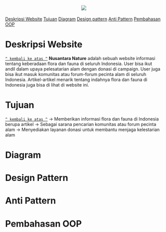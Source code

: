 <h1 align="center"><img src=#"></h1

[Deskripsi Website](#deskripsi-website) | [Tujuan](#tujuan) | [Diagram](#diagram) | [Design pattern](#design-pattern) | [Anti Pattern](#anti-pattern) | [Pembahasan OOP](#pembahasan-oop) 
:---:|:---:|:---:|:---:|:---:|:---:

# Deskripsi Website
[`^ kembali ke atas ^`](#)
**Nusantara Nature** adalah sebuah website informasi tentang keberadaan flora dan fauna di seluruh Indonesia. User bisa ikut andil dalam upaya pelesatarian alam dengan donasi di campaign. User juga bisa ikut masuk komunitas atau forum-forum pecinta alam di seluruh Indonesia. Artikel-artikel menarik tentang indahnya flora dan fauna di Indonesia juga bisa di lihat di website ini. 

# Tujuan
[`^ kembali ke atas ^`](#)
-> Memberikan informasi flora dan fauna di Indonesia berupa artikel
-> Sebagai sarana pencarian komunitas atau forum pecinta alam
-> Menyediakan layanan donasi untuk membantu menjaga kelestarian alam

# Diagram

# Design Pattern

# Anti Pattern

# Pembahasan OOP


